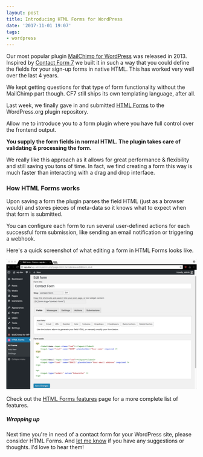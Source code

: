 ```yaml
---
layout: post
title: Introducing HTML Forms for WordPress
date: '2017-11-01 19:07'
tags:
- wordpress
---
```


Our most popular plugin [MailChimp for WordPress](https://mc4wp.com/) was released in 2013. Inspired by [Contact Form 7](https://wordpress.org/plugins/contact-form-7/) we built it in such a way that you could define the fields for your sign-up forms in native HTML. This has worked very well over the last 4 years.

We kept getting questions for that type of form functionality without the MailChimp part though. CF7 still ships its own templating language, after all.

Last week, we finally gave in and submitted [HTML Forms](https://www.htmlforms.io/) to the WordPress.org plugin repository. 

Allow me to introduce you to a form plugin where you have full control over the frontend output.

**You supply the form fields in normal HTML. The plugin takes care of validating & processing the form.**

We really like this approach as it allows for great performance & flexibility and still saving you tons  of time. In fact, we find creating a form this way is much faster than interacting with a drag and drop interface.

### How HTML Forms works

Upon saving a form the plugin parses the field HTML (just as a browser would) and stores pieces of meta-data so it knows what to expect when that form is submitted.

You can configure each form to run several user-defined actions for each successful form submission, like sending an email notification or triggering a webhook.

Here's a quick screenshot of what editing a form in HTML Forms looks like.

[![Screenshot of HTML Forms](/media/2017/html-forms.png)](/media/2017/html-forms.png)

Check out the [HTML Forms features](https://www.htmlforms.io/features/) page for a more complete list of features.

##### Wrapping up

Next time you're in need of a contact form for your WordPress site, please consider HTML Forms. And [let me know](/contact/) if you have any suggestions or thoughts. I'd love to hear them!

